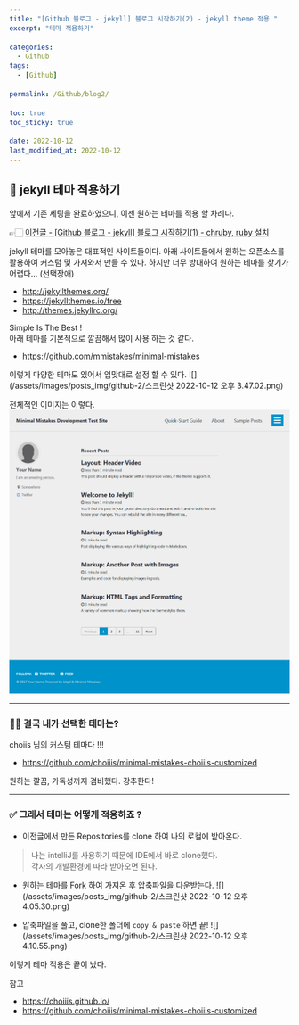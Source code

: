 ```yaml
---
title: "[Github 블로그 - jekyll] 블로그 시작하기(2) - jekyll theme 적용 "
excerpt: "테마 적용하기"

categories:
  - Github
tags:
  - [Github]

permalink: /Github/blog2/

toc: true
toc_sticky: true

date: 2022-10-12
last_modified_at: 2022-10-12
---
```


## 📍 jekyll 테마 적용하기
앞에서 기존 세팅을 완료하였으니, 이젠 원하는 테마를 적용 할 차례다.

👉🏻 [이전글 - [Github 블로그 - jekyll] 블로그 시작하기(1) - chruby, ruby 설치](https://kimrumm.github.io/Github/first/)

jekyll 테마를 모아놓은 대표적인 사이트들이다.
아래 사이트들에서 원하는 오픈소스를 활용하여 커스텀 및 가져와서 만들 수 있다.
하지만 너무 방대하여 원하는 테마를 찾기가 어렵다... (선택장애)
- <http://jekyllthemes.org/>
- <https://jekyllthemes.io/free>
- <http://themes.jekyllrc.org/>

Simple Is The Best !   
아래 테마를 기본적으로 깔끔해서 많이 사용 하는 것 같다.
- https://github.com/mmistakes/minimal-mistakes

이렇게 다양한 테마도 있어서 입맛대로 설정 할 수 있다. 
![](/assets/images/posts_img/github-2/스크린샷 2022-10-12 오후 3.47.02.png)

전체적인 이미지는 이렇다.
![](/assets/images/posts_img/github-2/air-skin-archive-large.png)

---
### 👍🏻 결국 내가 선택한 테마는?
choiis 님의 커스텀 테마다 !!! 
- <https://github.com/choiiis/minimal-mistakes-choiiis-customized>

원하는 깔끔, 가독성까지 겸비했다. 강추한다!

---
### ✅ 그래서 테마는 어떻게 적용하죠 ?
- 이전글에서 만든 Repositories를 clone 하여 나의 로컬에 받아온다.
>나는 intelliJ를 사용하기 때문에 IDE에서 바로 clone했다.  
> 각자의 개발환경에 따라 받아오면 된다.
> 

- 원하는 테마를 Fork 하여 가져온 후 압축파일을 다운받는다.
![](/assets/images/posts_img/github-2/스크린샷 2022-10-12 오후 4.05.30.png)

- 압축파일을 풀고, clone한 폴더에 `copy & paste` 하면 끝! 
![](/assets/images/posts_img/github-2/스크린샷 2022-10-12 오후 4.10.55.png)

이렇게 테마 적용은 끝이 났다. 

참고
- <https://choiiis.github.io/>
- <https://github.com/choiiis/minimal-mistakes-choiiis-customized>

